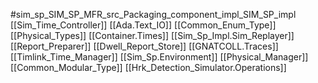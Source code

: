 #sim_sp_SIM_SP_MFR_src_Packaging_component_impl_SIM_SP_impl
[[Sim_Time_Controller]]
[[Ada.Text_IO]]
[[Common_Enum_Type]]
[[Physical_Types]]
[[Container.Times]]
[[Sim_Sp_Impl.Sim_Replayer]]
[[Report_Preparer]]
[[Dwell_Report_Store]]
[[GNATCOLL.Traces]]
[[Timlink_Time_Manager]]
[[Sim_Sp.Environment]]
[[Physical_Manager]]
[[Common_Modular_Type]]
[[Hrk_Detection_Simulator.Operations]]
